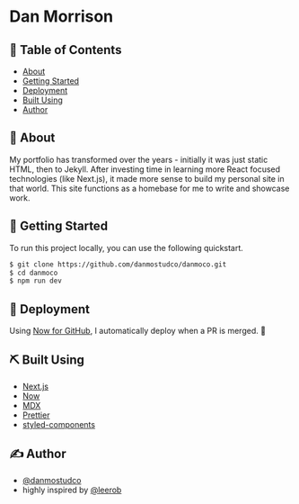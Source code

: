 # Dan Morrison

## 📝 Table of Contents

-   [About](#about)
-   [Getting Started](#getting_started)
-   [Deployment](#deployment)
-   [Built Using](#built_using)
-   [Author](#author)

## 🧐 About <a name = "about"></a>

My portfolio has transformed over the years - initially it was just static HTML, then to Jekyll. After investing time in learning more React focused technologies (like Next.js), it made more sense to build my personal site in that world. This site functions as a homebase for me to write and showcase work.


## 🏁 Getting Started <a name = "getting_started"></a>

To run this project locally, you can use the following quickstart.

```bash
$ git clone https://github.com/danmostudco/danmoco.git
$ cd danmoco
$ npm run dev
```

## 🚀 Deployment <a name = "deployment"></a>

Using [Now for GitHub](https://zeit.co/github), I automatically deploy when a PR is merged. 🎉

## ⛏️ Built Using <a name = "built_using"></a>

-   [Next.js](https://nextjs.org/)
-   [Now](https://zeit.co/now)
-   [MDX](https://github.com/mdx-js/mdx)
-   [Prettier](https://prettier.io/)
-   [styled-components](https://www.styled-components.com/)

## ✍️ Author <a name = "author"></a>

-   [@danmostudco](https://github.com/danmostudco)
-   highly inspired by [@leerob](https://github.com/leerob)